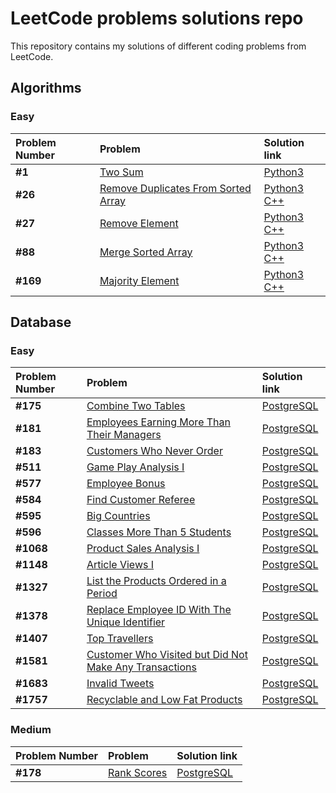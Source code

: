 # LeetCode problems solutions repo

This repository contains my solutions of different coding problems from LeetCode.

## Algorithms

### Easy

| Problem Number | Problem | Solution link | 
| :---------------------- | :---------------------- | :---------------------- | 
| **#1** | [Two Sum](https://leetcode.com/problems/two-sum/) | [Python3](Algorithms/Easy/two_sum.py) |
| **#26** | [Remove Duplicates From Sorted Array](https://leetcode.com/problems/remove-duplicates-from-sorted-array/) | [Python3](Algorithms/Easy/remove_duplicates_sorted.py) <br> [C++](Algorithms/Easy/remove_duplicates_sorted.cpp)|
| **#27** | [Remove Element](https://leetcode.com/problems/remove-element/) | [Python3](Algorithms/Easy/remove_element.py) <br> [C++](Algorithms/Easy/remove_element.cpp)|
| **#88** | [Merge Sorted Array](https://leetcode.com/problems/merge-sorted-array/description/) | [Python3](Algorithms/Easy/merge_sorted.py) <br> [C++](Algorithms/Easy/merge_sorted.cpp)|
| **#169** | [Majority Element](https://leetcode.com/problems/majority-element/) | [Python3](Algorithms/Easy/majority_element.py) <br> [C++](Algorithms/Easy/majority_element.cpp)|


## Database

### Easy

| Problem Number | Problem | Solution link | 
| :---------------------- | :---------------------- | :---------------------- | 
| **#175** | [Combine Two Tables](https://leetcode.com/problems/combine-two-tables/) | [PostgreSQL](Database/Easy/combine_two_tables.sql) |
| **#181** | [Employees Earning More Than Their Managers](https://leetcode.com/problems/employees-earning-more-than-their-managers/) | [PostgreSQL](Database/Easy/employees_earning_more_than_managers.sql) |
| **#183** | [Customers Who Never Order](https://leetcode.com/problems/customers-who-never-order/) | [PostgreSQL](Database/Easy/customers_who_never_order.sql) |
| **#511** | [Game Play Analysis I](https://leetcode.com/problems/game-play-analysis-i/) | [PostgreSQL](Database/Easy/game_play_analysis_1.sql) |
| **#577** | [Employee Bonus](https://leetcode.com/problems/employee-bonus/) | [PostgreSQL](Database/Easy/employee_bonus.sql) |
| **#584** | [Find Customer Referee](https://leetcode.com/problems/find-customer-referee/) | [PostgreSQL](Database/Easy/find_customer_referee.sql) |
| **#595** | [Big Countries](https://leetcode.com/problems/big-countries/) | [PostgreSQL](Database/Easy/big_countries.sql) |
| **#596** | [Classes More Than 5 Students](https://leetcode.com/problems/classes-more-than-5-students/) | [PostgreSQL](Database/Easy/classes_more_than_five_students.sql) |
| **#1068** | [Product Sales Analysis I](https://leetcode.com/problems/product-sales-analysis-i/) | [PostgreSQL](Database/Easy/product_sales_analysis_1.sql) |
| **#1148** | [Article Views I](https://leetcode.com/problems/article-views-i/description/) | [PostgreSQL](Database/Easy/article_views_1.sql) |
| **#1327** | [List the Products Ordered in a Period](https://leetcode.com/problems/list-the-products-ordered-in-a-period/) | [PostgreSQL](Database/Easy/list_products_ordered_period.sql) |
| **#1378** | [Replace Employee ID With The Unique Identifier](https://leetcode.com/problems/replace-employee-id-with-the-unique-identifier/description/) | [PostgreSQL](Database/Easy/replace_employee_id.sql) |
| **#1407** | [Top Travellers](https://leetcode.com/problems/top-travellers/) | [PostgreSQL](Database/Easy/top_travellers.sql) |
| **#1581** | [Customer Who Visited but Did Not Make Any Transactions](https://leetcode.com/problems/customer-who-visited-but-did-not-make-any-transactions/) | [PostgreSQL](Database/Easy/customer_no_transactions.sql) |
| **#1683** | [Invalid Tweets](https://leetcode.com/problems/invalid-tweets/description/) | [PostgreSQL](Database/Easy/invalid_tweets.sql) |
| **#1757** | [Recyclable and Low Fat Products](https://leetcode.com/problems/recyclable-and-low-fat-products/description/) | [PostgreSQL](Database/Easy/rec_and_low.sql) |

### Medium

| Problem Number | Problem | Solution link | 
| :---------------------- | :---------------------- | :---------------------- | 
| **#178** | [Rank Scores](https://leetcode.com/problems/rank-scores/) | [PostgreSQL](Database/Medium/rank_scores.sql) |
